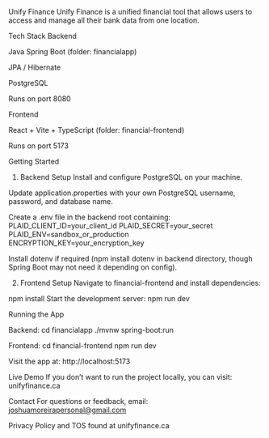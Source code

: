 Unify Finance
Unify Finance is a unified financial tool that allows users to access and manage all their bank data from one location.

Tech Stack
Backend

Java Spring Boot (folder: financialapp)

JPA / Hibernate

PostgreSQL

Runs on port 8080

Frontend

React + Vite + TypeScript (folder: financial-frontend)

Runs on port 5173

Getting Started
1. Backend Setup
Install and configure PostgreSQL on your machine.

Update application.properties with your own PostgreSQL username, password, and database name.

Create a .env file in the backend root containing:
PLAID_CLIENT_ID=your_client_id
PLAID_SECRET=your_secret
PLAID_ENV=sandbox_or_production
ENCRYPTION_KEY=your_encryption_key

Install dotenv if required (npm install dotenv in backend directory, though Spring Boot may not need it depending on config).

2. Frontend Setup
Navigate to financial-frontend and install dependencies:

npm install
Start the development server:
npm run dev


Running the App

Backend:
cd financialapp
./mvnw spring-boot:run

Frontend:
cd financial-frontend
npm run dev

Visit the app at:
http://localhost:5173

Live Demo
If you don’t want to run the project locally, you can visit:
unifyfinance.ca

Contact
For questions or feedback, email:
joshuamoreirapersonal@gmail.com

Privacy Policy and TOS found at unifyfinance.ca